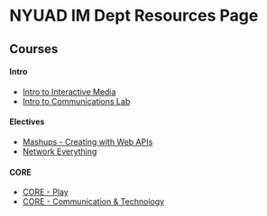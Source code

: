 NYUAD IM Dept Resources Page
============================

Courses
-------
#### Intro
* [Intro to Interactive Media](http://intro.nyuad.im/)
* [Intro to Communications Lab](http://commlab.nyuad.im)
#### Electives
* [Mashups - Creating with Web APIs](https://github.com/craigprotzel/Mashups)
* [Network Everything]()
#### CORE
* [CORE - Play](http://play.nyuad.im/)
* [CORE - Communication & Technology](http://commtech.nyuad.im)





